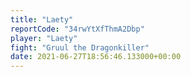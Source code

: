```yaml
---
title: "Laety"
reportCode: "34rwYtXfThmA2Dbp"
player: "Laety"
fight: "Gruul the Dragonkiller"
date: 2021-06-27T18:56:46.133000+00:00
---
```

